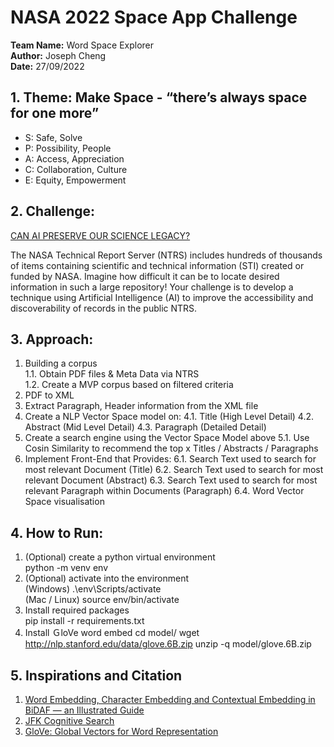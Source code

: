 # NASA 2022 Space App Challenge 

**Team Name:** Word Space Explorer  
**Author:** Joseph Cheng  
**Date:** 27/09/2022  

## 1. Theme: **Make Space - “there’s always space for one more”**
- S: Safe, Solve
- P: Possibility, People
- A: Access, Appreciation
- C: Collaboration, Culture
- E: Equity, Empowerment

## 2. Challenge:  
[CAN AI PRESERVE OUR SCIENCE LEGACY?](https://2022.spaceappschallenge.org/challenges/2022-challenges/science-legacy/details )

The NASA Technical Report Server (NTRS) includes hundreds of thousands of items containing scientific and technical information (STI) created or funded by NASA. Imagine how difficult it can be to locate desired information in such a large repository! Your challenge is to develop a technique using Artificial Intelligence (AI) to improve the accessibility and discoverability of records in the public NTRS.


## 3. Approach:

1. Building a corpus  
  1.1. Obtain PDF files & Meta Data via NTRS  
  1.2. Create a MVP corpus based on filtered criteria  
2. PDF to XML
3. Extract Paragraph, Header information from the XML file
4. Create a NLP Vector Space model on:
    4.1. Title (High Level Detail)
    4.2. Abstract (Mid Level Detail)
    4.3. Paragraph (Detailed Detail)
5. Create a search engine using the Vector Space Model above
    5.1. Use Cosin Similarity to recommend the top x Titles / Abstracts / Paragraphs
6. Implement Front-End that Provides:
    6.1. Search Text used to search for most relevant Document (Title)
    6.2. Search Text used to search for most relevant Document (Abstract)
    6.3. Search Text used to search for most relevant Paragraph within Documents (Paragraph)
    6.4. Word Vector Space visualisation


## 4. How to Run:
1. (Optional) create a python virtual environment  
    python -m venv env
2. (Optional) activate into the environment  
    (Windows) .\env\Scripts/activate  
    (Mac / Linux) source env/bin/activate
3. Install required packages  
    pip install -r requirements.txt
4. Install ＧloVe word embed
    cd model/
    wget http://nlp.stanford.edu/data/glove.6B.zip
    unzip -q model/glove.6B.zip


## 5. Inspirations and Citation
1. [Word Embedding, Character Embedding and Contextual Embedding in BiDAF — an Illustrated Guide](https://towardsdatascience.com/the-definitive-guide-to-bidaf-part-2-word-embedding-character-embedding-and-contextual-c151fc4f05bb#:~:text=Character%20level%20embedding%20uses%20one,a%20word%2C%20character%20by%20character.)
2. [JFK Cognitive Search](https://jfk-demo-2019.azurewebsites.net/#/search?term=oswald)
3. [GloVe: Global Vectors for Word Representation](https://nlp.stanford.edu/projects/glove/)